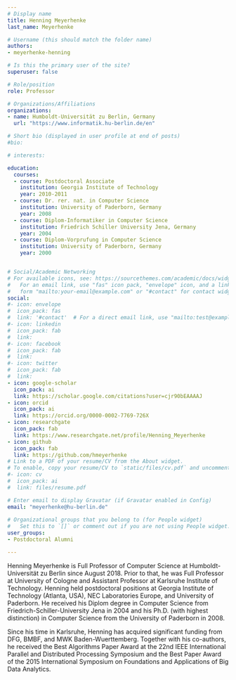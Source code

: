 ```yaml
---
# Display name
title: Henning Meyerhenke
last_name: Meyerhenke

# Username (this should match the folder name)
authors:
- meyerhenke-henning

# Is this the primary user of the site?
superuser: false

# Role/position
role: Professor

# Organizations/Affiliations
organizations:
- name: Humboldt-Universität zu Berlin, Germany
  url: "https://www.informatik.hu-berlin.de/en"

# Short bio (displayed in user profile at end of posts)
#bio: 

# interests:

education:
  courses:
  - course: Postdoctoral Associate
    institution: Georgia Institute of Technology
    year: 2010-2011
  - course: Dr. rer. nat. in Computer Science
    institution: University of Paderborn, Germany
    year: 2008
  - course: Diplom-Informatiker in Computer Science
    institution: Friedrich Schiller University Jena, Germany
    year: 2004
  - course: Diplom-Vorprufung in Computer Science
    institution: University of Paderborn, Germany
    year: 2000


# Social/Academic Networking
# For available icons, see: https://sourcethemes.com/academic/docs/widgets/#icons
#   For an email link, use "fas" icon pack, "envelope" icon, and a link in the
#   form "mailto:your-email@example.com" or "#contact" for contact widget.
social:
#- icon: envelope
#  icon_pack: fas
#  link: '#contact'  # For a direct email link, use "mailto:test@example.org".
#- icon: linkedin
#  icon_pack: fab
#  link: 
#- icon: facebook
#  icon_pack: fab
#  link: 
#- icon: twitter
#  icon_pack: fab
#  link: 
- icon: google-scholar
  icon_pack: ai
  link: https://scholar.google.com/citations?user=cjr90bEAAAAJ
- icon: orcid
  icon_pack: ai
  link: https://orcid.org/0000-0002-7769-726X
- icon: researchgate
  icon_pack: fab
  link: https://www.researchgate.net/profile/Henning_Meyerhenke
- icon: github
  icon_pack: fab
  link: https://github.com/hmeyerhenke
# Link to a PDF of your resume/CV from the About widget.
# To enable, copy your resume/CV to `static/files/cv.pdf` and uncomment the lines below.  
#- icon: cv
#  icon_pack: ai
#  link: files/resume.pdf

# Enter email to display Gravatar (if Gravatar enabled in Config)
email: "meyerhenke@hu-berlin.de"
  
# Organizational groups that you belong to (for People widget)
#   Set this to `[]` or comment out if you are not using People widget.  
user_groups:
- Postdoctoral Alumni

---
```


Henning Meyerhenke is Full Professor of Computer Science at Humboldt-Universität zu Berlin since August 2018. Prior to that, he was Full Professor at University of Cologne and Assistant Professor at Karlsruhe Institute of Technology. Henning held postdoctoral positions at Georgia Institute of Technology (Atlanta, USA), NEC Laboratories Europe, and University of Paderborn. He received his Diplom degree in Computer Science from Friedrich-Schiller-University Jena in 2004 and his Ph.D. (with highest distinction) in Computer Science from the University of Paderborn in 2008.

Since his time in Karlsruhe, Henning has acquired significant funding from DFG, BMBF, and MWK Baden-Wuerttemberg. Together with his co-authors, he received the Best Algorithms Paper Award at the 22nd IEEE International Parallel and Distributed Processing Symposium and the Best Paper Award of the 2015 International Symposium on Foundations and Applications of Big Data Analytics.